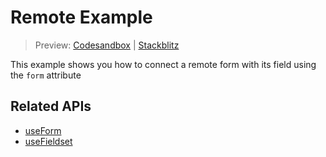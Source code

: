# Remote Example

> Preview: [Codesandbox](https://codesandbox.io/s/github/edmundhung/conform/tree/main/examples/remote) \| [Stackblitz](https://stackblitz.com/github/edmundhung/conform/tree/main/examples/remote)

This example shows you how to connect a remote form with its field using the `form` attribute

## Related APIs

- [useForm](../../packages/conform-react/README.md#useForm)
- [useFieldset](../../packages/conform-react/README.md#useFieldset)

